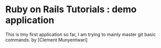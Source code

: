 # Ruby on Rails Tutorials : demo application

This is tmy first application so far, I am trying to mainly master git basic commands.
by [Clement Munyentwari]